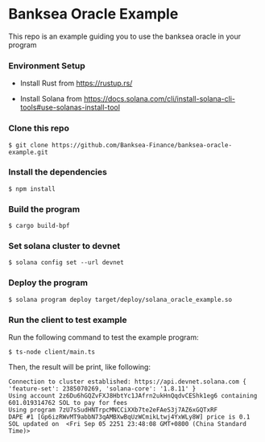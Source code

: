 # Banksea Oracle Example
This repo is an example guiding you to  use the banksea oracle in your program
### Environment Setup
* Install Rust from https://rustup.rs/

* Install Solana from https://docs.solana.com/cli/install-solana-cli-tools#use-solanas-install-tool

### Clone this repo
```
$ git clone https://github.com/Banksea-Finance/banksea-oracle-example.git
```
### Install the dependencies
```
$ npm install
```
### Build the program
```
$ cargo build-bpf
```
### Set solana cluster to devnet
```
$ solana config set --url devnet
```
### Deploy the program
```
$ solana program deploy target/deploy/solana_oracle_example.so
```
### Run the client to test example
Run the following command to test the example program:
```
$ ts-node client/main.ts
```
Then, the result will be print, like following:
```
Connection to cluster established: https://api.devnet.solana.com { 'feature-set': 2385070269, 'solana-core': '1.8.11' }
Using account 2z6Du6hGQZvFXJ8HbtYc1JAfrn2ukHnQqdvCEShk1eg6 containing 601.019314762 SOL to pay for fees
Using program 7zU7sSudHNTrpcMNCCiXXb7te2eFAeS3j7AZ6xGQTxRF
DAPE #1 [Gp6izRWvMT9abbN73qAMBXwBqUzWCmikLtwj4YxWLy8W] price is 0.1 SOL updated on  <Fri Sep 05 2251 23:48:08 GMT+0800 (China Standard Time)>
```